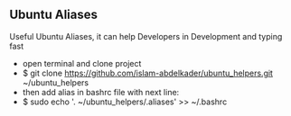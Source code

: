 
Ubuntu Aliases
-----------------------------
Useful Ubuntu Aliases, it can help Developers in Development and typing fast
* open terminal and clone project
* $ git clone https://github.com/islam-abdelkader/ubuntu_helpers.git ~/ubuntu_helpers
* then add alias in bashrc file with next line:
* $ sudo echo '. ~/ubuntu_helpers/.aliases' >> ~/.bashrc
